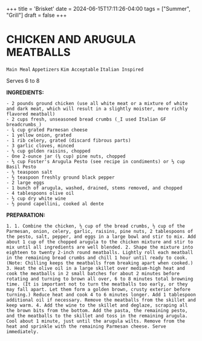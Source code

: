 +++
title = 'Brisket'
date = 2024-06-15T17:11:26-04:00
tags = ["Summer", "Grill"]
draft = false
+++
# CHICKEN AND ARUGULA MEATBALLS

`Main Meal` `Appetizers` `Kim Acceptable` `Italian Inspired`

Serves 6 to 8

**INGREDIENTS:**

    - 2 pounds ground chicken (use all white meat or a mixture of white and dark meat, which will result in a slightly moister, more richly flavored meatball)
    - 2 cups fresh, unseasoned bread crumbs (_I used Italian GF breadcrumbs_)
    - ¾ cup grated Parmesan cheese
    - 1 yellow onion, grated
    - 1 rib celery, grated (discard fibrous parts)
    - 3 garlic cloves, minced
    - ⅓ cup golden raisins, chopped
    - One 2-ounce jar (¼ cup) pine nuts, chopped
    - ⅓ cup Foster's Arugula Pesto (see recipe in condiments) or ⅓ cup Basil Pesto
    - ½ teaspoon salt
    - ½ teaspoon freshly ground black pepper
    - 2 large eggs
    - 1 bunch of arugula, washed, drained, stems removed, and chopped
    - 4 tablespoons olive oil
    - ½ cup dry white wine
    - ½ pound capellini, cooked al dente

**PREPARATION:**

    1. 1. Combine the chicken, ½ cup of the bread crumbs, ½ cup of the Parmesan, onion, celery, garlic, raisins, pine nuts, 2 tablespoons of the pesto, salt, pepper, and eggs in a large bowl and stir to mix. Add about 1 cup of the chopped arugula to the chicken mixture and stir to mix until all ingredients are well blended. 2. Shape the mixture into eighteen to twenty 2-inch round meatballs. Lightly roll each meatball in the remaining bread crumbs and chill 1 hour until ready to cook. (Note: Chilling keeps the meatballs from breaking apart when cooked.) 3. Heat the olive oil in a large skillet over medium-high heat and cook the meatballs in 2 small batches for about 2 minutes before rotating and turning to brown all over, 6 to 8 minutes total browning time. (It is important not to turn the meatballs too early, or they may fall apart. Let them form a golden brown, crusty exterior before turning.) Reduce heat and cook 4 to 6 minutes longer. Add 1 tablespoon additional oil if necessary. Remove the meatballs from the skillet and keep warm. 4. Add the wine to the skillet and deglaze, scraping all the brown bits from the bottom. Add the pasta, the remaining pesto, and the meatballs to the skillet and toss in the remaining arugula. Cool about 1 minute, just until the arugula wilts. Remove from the heat and sprinkle with the remaining Parmesan cheese. Serve immediately. 
